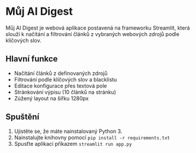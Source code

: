 # Můj AI Digest

Můj AI Digest je webová aplikace postavená na frameworku Streamlit, která slouží k načítání a filtrování článků z vybraných webových zdrojů podle klíčových slov.

## Hlavní funkce

- Načítání článků z definovaných zdrojů
- Filtrování podle klíčových slov a blacklistu
- Editace konfigurace přes textová pole
- Stránkování výpisu (10 článků na stránku)
- Zúžený layout na šířku 1280px

## Spuštění

1. Ujistěte se, že máte nainstalovaný Python 3.
2. Nainstalujte knihovny pomocí `pip install -r requirements.txt`
3. Spusťte aplikaci příkazem `streamlit run app.py`
